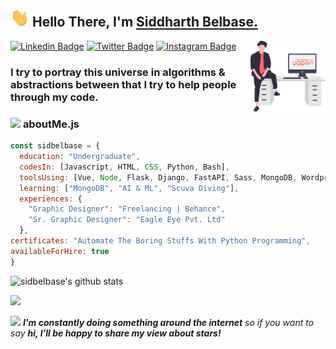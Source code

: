 ## <img src="wave.gif" width="30px"> **Hello There, I'm [Siddharth Belbase.](https://sidbelbase.me)**

<img align="right" src="swag.svg" width="120px" height="auto">

[![Linkedin Badge](https://img.shields.io/badge/-sidbelbase-blue?style=for-the-badge&logo=Linkedin&logoColor=white&link=https://linkedin.com/in/sidbelbase/)](https://linkedin.com/in/sidbelbase/) 
[![Twitter Badge](https://img.shields.io/badge/sidbelbase-1ca0f1?style=for-the-badge&logo=twitter&logoColor=white&link=https://twitter.com/sidbelbase)](https://twitter.com/sidbelbase)
[![Instagram Badge](https://img.shields.io/badge/-sidbelbase-E1306C?style=for-the-badge&logo=Instagram&logoColor=white&link=https://instagram.com/sidbelbase/)](https://instagram.com/sidbelbase/)
<br>

<h3 align="left"> I try to portray this universe in algorithms & abstractions
between that I try to help people through my code.
</h3>

###  <img src="https://media.giphy.com/media/ln7z2eWriiQAllfVcn/giphy.gif" height="20"> **aboutMe.js**

```javascript
const sidbelbase = {
  education: "Undergraduate",
  codesIn: [Javascript, HTML, CSS, Python, Bash],
  toolsUsing: [Vue, Node, Flask, Django, FastAPI, Sass, MongoDB, Wordpress, Bootstrap, Firestore, Figma, Illustrator],
  learning: ["MongoDB", "AI & ML", "Scuva Diving"],
  experiences: {
    "Graphic Designer": "Freelancing | Behance",
    "Sr. Graphic Designer": "Eagle Eye Pvt. Ltd"
  },
certificates: "Automate The Boring Stuffs With Python Programming",
availableForHire: true
}
```

![sidbelbase's github stats](https://github-readme-stats.vercel.app/api?username=sidbelbase&hide_border=false&title_color=fff&text_color=9f9f9f&bg_color=151515&hide=["issues","prs"])


![](https://visitor-badge.glitch.me/badge?page_id=sidbelbase.sidbelbase)

<img src="https://media.giphy.com/media/RhwkGhrlj3NVSOxWSN/giphy.gif" height="45"> <em><b>I'm constantly doing something around the internet</b> so if you want to say <b>hi, I'll be happy to share my view about stars!</b> </em>
